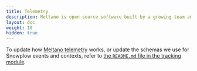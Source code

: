 ```yaml
---
title: Telemetry
description: Meltano is open source software built by a growing team and a community of contributors.
layout: doc
weight: 10
hidden: true
---
```


To update how [Meltano telemetry](/reference/settings#send_anonymous_usage_stats) works, or update the schemas we use for Snowplow events and contexts, refer to [the `README.md` file in the tracking module](https://github.com/meltano/meltano/blob/main/src/meltano/meltano/core/tracking/README.md).
